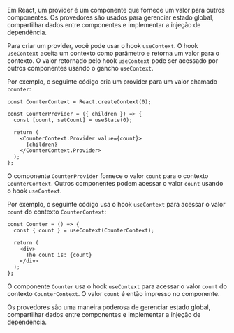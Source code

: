   
Em React, um provider é um componente que fornece um valor para outros componentes. Os provedores são usados ​​para gerenciar estado global, compartilhar dados entre componentes e implementar a injeção de dependência.

Para criar um provider, você pode usar o hook `useContext`. O hook `useContext` aceita um contexto como parâmetro e retorna um valor para o contexto. O valor retornado pelo hook `useContext` pode ser acessado por outros componentes usando o gancho `useContext`.

Por exemplo, o seguinte código cria um provider para um valor chamado `counter`:

```
const CounterContext = React.createContext(0);

const CounterProvider = ({ children }) => {
  const [count, setCount] = useState(0);

  return (
    <CounterContext.Provider value={count}>
      {children}
    </CounterContext.Provider>
  );
};
```

O componente `CounterProvider` fornece o valor `count` para o contexto `CounterContext`. Outros componentes podem acessar o valor `count` usando o hook `useContext`.

Por exemplo, o seguinte código usa o hook `useContext` para acessar o valor `count` do contexto `CounterContext`:

```
const Counter = () => {
  const { count } = useContext(CounterContext);

  return (
    <div>
      The count is: {count}
    </div>
  );
};
```

O componente `Counter` usa o hook `useContext` para acessar o valor `count` do contexto `CounterContext`. O valor `count` é então impresso no componente.

Os provedores são uma maneira poderosa de gerenciar estado global, compartilhar dados entre componentes e implementar a injeção de dependência.